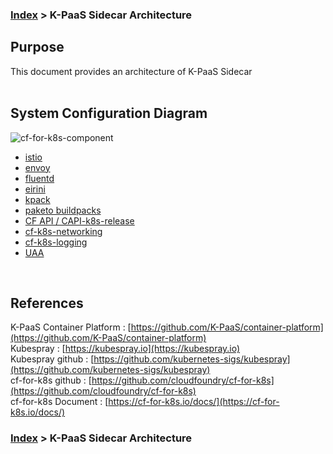 ### [Index](https://github.com/K-PaaS/Guide/blob/master/README.md) > K-PaaS Sidecar Architecture

## Purpose
This document provides an architecture of K-PaaS Sidecar
<br><br>

## System Configuration Diagram
![cf-for-k8s-component](https://www.cloudfoundry.org/wp-content/uploads/cf4k8s-1024x576.png)
- [istio](https://github.com/istio/istio)
- [envoy](https://github.com/envoyproxy/envoy)
- [fluentd](https://www.fluentd.org/)
- [eirini](https://www.cloudfoundry.org/project-eirini/)
- [kpack](https://github.com/pivotal/kpack)
- [paketo buildpacks](https://paketo.io/)
- [CF API / CAPI-k8s-release](https://github.com/cloudfoundry/capi-k8s-release)  
- [cf-k8s-networking](https://github.com/cloudfoundry/cf-k8s-networking)  
- [cf-k8s-logging](https://github.com/cloudfoundry/cf-k8s-logging)  
- [UAA](https://github.com/cloudfoundry/uaa)  

<br>

## References
K-PaaS Container Platform : [https://github.com/K-PaaS/container-platform](https://github.com/K-PaaS/container-platform)  
Kubespray : [https://kubespray.io](https://kubespray.io)  
Kubespray github : [https://github.com/kubernetes-sigs/kubespray](https://github.com/kubernetes-sigs/kubespray)  
cf-for-k8s github : [https://github.com/cloudfoundry/cf-for-k8s](https://github.com/cloudfoundry/cf-for-k8s)  
cf-for-k8s Document : [https://cf-for-k8s.io/docs/](https://cf-for-k8s.io/docs/)  

### [Index](https://github.com/K-PaaS/Guide/blob/master/README.md) > K-PaaS Sidecar Architecture
